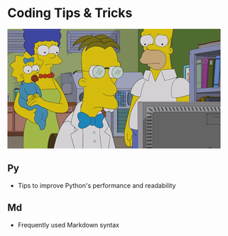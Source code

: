 # Coding Tips & Tricks

![image](/img/prof.gif "Fink")

## Py
- Tips to improve Python's performance and readability

## Md
- Frequently used Markdown syntax

